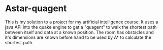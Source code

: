 # Astar-quagent
This is my solution to a project for my artificial intelligence course. It uses a java API into the quake engine to
get a "quagent" to walk the shortest path between itself and data at a known position. The room has obstacles and 
it's dimensions are known before hand to be used by A* to calculate the shortest path. 
